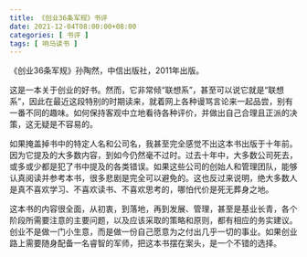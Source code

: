 ```yaml
---
title: 《创业36条军规》书评
date: 2021-12-04T08:00:00+08:00
categories: [ 书评 ]
tags: [ 响马读书 ]
---
```


《创业36条军规》孙陶然，中信出版社，2011年出版。

这是一本关于创业的好书。然而，它非常倾“联想系”，甚至可以说它就是“联想系”，因此在最近这段特别的时期读来，就着网上各种谩骂言论来一起品尝，别有一番不同的趣味。如何保持客观中立地看待各种评价，并做出自己合理且正派的决策，这无疑是不容易的。

如果掩盖掉书中的特定人名和公司名，我甚至完全感觉不出这本书出版于十年前。因为它提及的大多数内容，到如今仍然毫不过时。过去十年中，大多数公司死去，或多或少都是犯了书中提及的各类错误。如果这些公司的创始人和管理团队，能够认真阅读并参考本书，很多悲剧是完全可以避免的。这也反过来说明，绝大多数人是真不喜欢学习、不喜欢读书、不喜欢思考的，哪怕代价是死无葬身之地。

这本书的内容很全面，从初衷，到落地，再到发展、管理，甚至是基业长青，各个阶段所需要注意的主要问题，以及应该采取的策略和原则，都有相应的务实建议。创业不是做一门小生意，而是做一份自己愿意为之付出几乎一切的事业。如果创业路上需要随身配备一名睿智的军师，把这本书摆在案头，是一个不错的选择。
